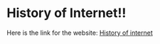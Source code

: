 # History of Internet!!


Here is the link for the website: [History of internet](http://poojakb.eastus.azurecontainer.io)